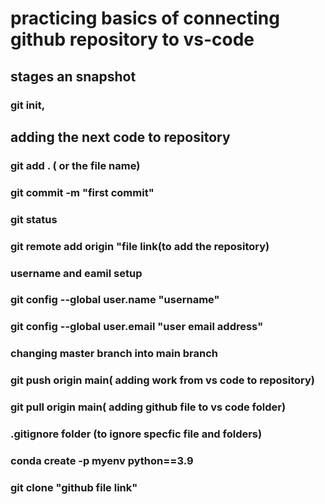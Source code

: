 # practicing basics of connecting github repository to vs-code 

## stages an snapshot
### git init,
## adding the next code to repository
### git add . ( or the file name)
### git commit -m "first commit"
### git status
### git remote add origin "file link(to add the repository)

### username and eamil setup
### git config --global user.name "username"
### git config --global user.email "user email address"

### changing master branch into main branch

### git push origin main( adding work from vs code to repository)

### git pull origin main( adding github file to vs code folder)

### .gitignore folder (to ignore specfic file and folders)
 ### conda create -p myenv python==3.9
 ### git clone "github file link"
 

